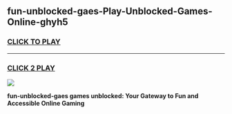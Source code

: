 
## fun-unblocked-gaes-Play-Unblocked-Games-Online-ghyh5
<h3>
<a href="https://premium76.site?title=fun-unblocked-gaes&ref=25A">CLICK TO PLAY</a></h3>
<hr>

<h3>
<a href="https://premium76.site?title=fun-unblocked-gaes&ref=25A">CLICK 2 PLAY</a>
  
</h3>

<a href="https://premium76.site?title=fun-unblocked-gaes&ref=25A"><img src="https://clearcache.store/games.png"></a>


**fun-unblocked-gaes games unblocked: Your Gateway to Fun and Accessible Online Gaming**
